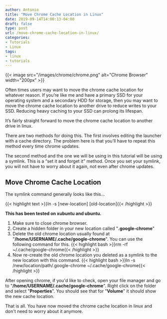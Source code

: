 ```yaml
---
author: Antonio
title: "Move Chrome Cache Location in Linux"
date: 2019-09-14T14:00:13-04:00
draft: false
type: post
url: /move-chrome-cache-location-in-linux/
categories:
- Tutorials
- Linux
tags:
- linux
- tutorials
---
```


{{< image src="/images/chrome/chrome.png" alt="Chrome Browser" width="200px" >}}

Often times users may want to move the chrome cache location for whatever reason. If you’re like me and have a primary SSD for your operating system and a secondary HDD for storage, then you may want to move the chrome cache location to another drive to reduce writes to your SSD. Reducing heavy caching to your SSD can prolong its lifespan.

<!--more-->

It’s fairly straight forward to move the chrome cache location to another drive in linux.

There are two methods for doing this. The first involves editing the launcher with a cache directory. The problem here is that you’ll have to repeat this method every time chrome updates.

The second method and the one we will be using in this tutorial will be using a symlink. This is a “set it and forget it” method. Once you set your symlink, you will not have to worry about it again, not even after chrome updates.

## **Move Chrome Cache Location**

The symlink command generally looks like this…

{{< highlight text >}}ln -s [new-location] [old-location]{{< /highlight >}}

**This has been tested on xubuntu and ubuntu.**

1. Make sure to close chrome browser.
2. Create a hidden folder in your new location called "**.google-chrome**"
3. Delete the old chrome location usually found at "**/home/USERNAME/.cache/google-chrome**". You can use the following command for this.
   {{< highlight bash >}}rm -rf ~/.cache/google-chrome{{< /highlight >}}
4. Now re-create the old chrome location you deleted as a symlink to the new location with this command.
   {{< highlight bash >}}ln -s /new/location/path/.google-chrome ~/.cache/google-chrome{{< /highlight >}}

After opening chrome, if you'd like to check, open your file manager and go to "**/home/USERNAME/.cache/google-chrome**". Right click on the folder and select "**Properties**". You should see that for "**Volume**" it should show the new cache location.

That is all. You have now moved the chrome cache location in linux and don't need to worry about it anymore.
